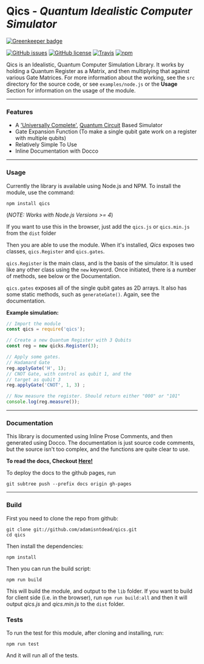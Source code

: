 # Qics - _Quantum Idealistic Computer Simulator_

[![Greenkeeper badge](https://badges.greenkeeper.io/adamisntdead/qics.svg)](https://greenkeeper.io/)

[![GitHub issues](https://img.shields.io/github/issues/adamisntdead/qics.svg)](https://github.com/adamisntdead/qics/issues)
[![GitHub license](https://img.shields.io/badge/license-Apache%202-blue.svg)](https://raw.githubusercontent.com/adamisntdead/qics/master/LICENSE)
[![Travis](https://img.shields.io/travis/adamisntdead/qics.svg)](https://travis-ci.org/adamisntdead/qics)
[![npm](https://img.shields.io/npm/v/qics.svg)](https://www.npmjs.com/package/qics)

Qics is an Idealistic, Quantum Computer Simulation Library.
It works by holding a Quantum Register as a Matrix,
and then multiplying that against various
Gate Matrices.
For more information about the working,
see the `src` directory for the source code,
or see `examples/node.js` or the __Usage__ Section for information
on the usage of the module.

***

### Features
* A ['Universally Complete'](https://en.wikipedia.org/wiki/Quantum_gate#Universal_quantum_gates),  [Quantum Circuit](https://en.wikipedia.org/wiki/Quantum_circuit) Based Simulator
* Gate Expansion Function (To make a single qubit gate work on a register with multiple qubits)
* Relatively Simple To Use
* Inline Documentation with Docco

***

### Usage
Currently the library is available using Node.js and NPM.
To install the module, use the command:
```shell
npm install qics
```
(_NOTE: Works with Node.js Versions >= 4_)

If you want to use this in the browser, just add the `qics.js` or `qics.min.js`
from the `dist` folder

Then you are able to use the module.
When it's installed, _Qics_ exposes two classes,
`qics.Register` and `qics.gates`.

`qics.Register` is the main class, and is the basis of
the simulator.
It is used like any other class using the `new` keyword.
Once initiated, there is a number of methods, see below or
the Documentation.

`qics.gates` exposes all of the single qubit gates as 2D arrays.
It also has some static methods, such as `generateGate()`.
Again, see the documentation.

__Example simulation:__
```javascript
// Import the module
const qics = require('qics');

// Create a new Quantum Register with 3 Qubits
const reg = new qicks.Register(3);

// Apply some gates.
// Hadamard Gate
reg.applyGate('H', 1);
// CNOT Gate, with control as qubit 1, and the
// target as qubit 3
reg.applyGate('CNOT', 1, 3) ;

// Now measure the register. Should return either "000" or "101"
console.log(reg.measure());
```

***

### Documentation

This library is documented using Inline Prose Comments, and then generated using Docco.
The documentation is just source code comments, but the source isn't too complex, and the functions
are quite clear to use.

__To read the docs, Checkout [Here!](https://adamisntdead.github.io/qics/)__

To deploy the docs to the github pages, run
```shell
git subtree push --prefix docs origin gh-pages
```
***

### Build
First you need to clone the repo from github:
```shell
git clone git://github.com/adamisntdead/qics.git
cd qics
```

Then install the dependencies:
```shell
npm install
```
Then you can run the build script:
```shell
npm run build
```
This will build the module, and output to the `lib` folder.
If you want to build for client side (i.e. in the browser), run
`npm run build:all` and then it will output _qics.js_ and _qics.min.js_ to the `dist` folder.

### Tests
To run the test for this module, after cloning and installing,
run:
```shell
npm run test
```
And it will run all of the tests.
